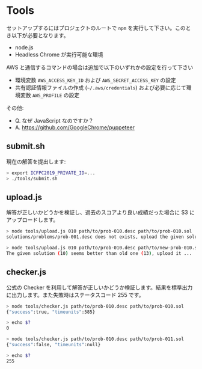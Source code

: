 # Tools

セットアップするにはプロジェクトのルートで `npm` を実行して下さい。このとき以下が必要となります。

- node.js
- Headless Chrome が実行可能な環境

AWS と通信するコマンドの場合は追加で以下のいずれかの設定を行って下さい

- 環境変数 `AWS_ACCESS_KEY_ID` および `AWS_SECRET_ACCESS_KEY` の設定
- 共有認証情報ファイルの作成 (`~/.aws/credentials`) および必要に応じて環境変数 `AWS_PROFILE` の設定

その他:

- Q. なぜ JavaScript なのですか？
- A. https://github.com/GoogleChrome/puppeteer

## submit.sh

現在の解答を提出します:

```sh
> export ICFPC2019_PRIVATE_ID=...
> ./tools/submit.sh
```

## upload.js

解答が正しいかどうかを検証し、過去のスコアより良い成績だった場合に S3 にアップロードします。

```sh
> node tools/upload.js 010 path/to/prob-010.desc path/to/prob-010.sol
solutions/problems/prob-001.desc does not exists, upload the given solution.

> node tools/upload.js 010 path/to/prob-010.desc path/to/new-prob-010.sol
The given solution (10) seems better than old one (13), upload it ...
```

## checker.js

公式の Checker を利用して解答が正しいかどうか検証します。結果を標準出力に出力します。また失敗時はステータスコード 255 です。

```sh
> node tools/checker.js path/to/prob-010.desc path/to/prob-010.sol
{"success":true, "timeunits":585}

> echo $?
0

> node tools/checker.js path/to/prob-010.desc path/to/prob-011.sol
{"success":false, "timeunits":null}

> echo $?
255
```
